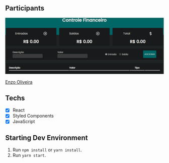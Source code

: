 ## Participants


![preview img](src/assets/img/Financeiro.png)


[Enzo Oliveira](https://www.linkedin.com/in/enzo-oliveira-a18344229/)

## Techs

- [x] React
- [x] Styled Components
- [x] JavaScript

## Starting Dev Environment

1. Run `npm install` or `yarn install`.
2. Run `yarn start`.

